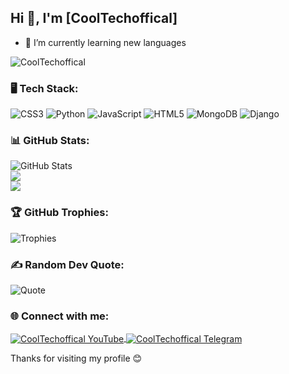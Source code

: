 ## Hi 👋, I'm [CoolTechoffical]
- 🌱 I’m currently learning new languages

<p align="left">
  <img src="https://komarev.com/ghpvc/?username=CoolTechoffical-Tg&label=Profile%20views&color=129e00&style=plastic" alt="CoolTechoffical" />
</p>

### 🖥️ Tech Stack:
![CSS3](https://img.shields.io/badge/-CSS3-1572B6?style=flat-square&logo=css3)
![Python](https://img.shields.io/badge/-Python-3776AB?style=flat-square&logo=python)
![JavaScript](https://img.shields.io/badge/-JavaScript-F7DF1E?style=flat-square&logo=javascript)
![HTML5](https://img.shields.io/badge/-HTML5-E34F26?style=flat-square&logo=html5)
![MongoDB](https://img.shields.io/badge/-MongoDB-47A248?style=flat-square&logo=mongodb)
![Django](https://img.shields.io/badge/-Django-092E20?style=flat-square&logo=django)

### 📊 GitHub Stats:
![GitHub Stats](https://github-readme-stats.vercel.app/api?username=CoolTechoffical&show_icons=true&theme=dark)<br/>
![](https://github-readme-streak-stats.herokuapp.com/?user=CoolTechoffical&theme=highcontrast&hide_border=false)<br/>
![](https://github-readme-stats.vercel.app/api/top-langs/?username=CoolTechoffical&theme=highcontrast&hide_border=false&include_all_commits=true&count_private=true&layout=compact)

### 🏆 GitHub Trophies:
![Trophies](https://github-profile-trophy.vercel.app/?username=CoolTechoffical&theme=darkhub)

### ✍️ Random Dev Quote:
![Quote](https://quotes-github-readme.vercel.app/api?type=horizontal&theme=dark)

### 🌐 Connect with me:
<p align="left">
  <a href="https://youtube.com/@cooltechnologymull-coding?si=7S7Gk94ycq06DR84" target="blank">
    <img align="center" src="https://img.shields.io/badge/-YouTube-FF0000?style=for-the-badge&logo=youtube&logoColor=white" alt="CoolTechoffical YouTube" />
  </a>
  <a href="https://t.me/XBOTSUPPORTS" target="blank">
    <img align="center" src="https://img.shields.io/badge/-Telegram-2CA5E0?style=for-the-badge&logo=telegram&logoColor=white" alt="CoolTechoffical Telegram" />
  </a>
</p>

Thanks for visiting my profile 😊
